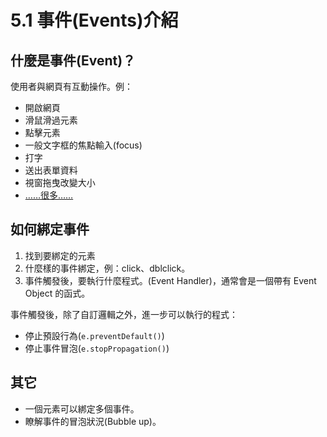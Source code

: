 # 5.1 事件(Events)介紹

## 什麼是事件(Event)？

使用者與網頁有互動操作。例：

* 開啟網頁
* 滑鼠滑過元素
* 點擊元素
* 一般文字框的焦點輸入(focus)
* 打字
* 送出表單資料
* 視窗拖曳改變大小
* [……很多……](https://www.w3schools.com/jsref/dom\_obj\_event.asp)

## 如何綁定事件

1. 找到要綁定的元素
2. 什麼樣的事件綁定，例：click、dblclick。
3. 事件觸發後，要執行什麼程式。(Event Handler)，通常會是一個帶有 Event Object 的函式。

事件觸發後，除了自訂邏輯之外，進一步可以執行的程式：

* 停止預設行為(`e.preventDefault()`)
* 停止事件冒泡(`e.stopPropagation()`)

## 其它

* 一個元素可以綁定多個事件。
* 瞭解事件的冒泡狀況(Bubble up)。
